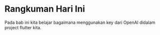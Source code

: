 # Rangkuman Hari Ini
Pada bab ini kita belajar bagaimana menggunakan key dari OpenAI didalam project flutter kita.
